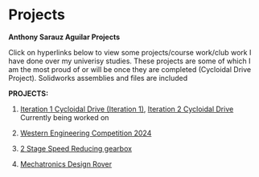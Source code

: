 # Projects
**Anthony Sarauz Aguilar Projects**

Click on hyperlinks below to view some projects/course work/club work I have done over my univerisy studies. These projects are some of which I am the most proud of or will be once they are completed (Cycloidal Drive Project). Solidworks assemblies and files are included

**PROJECTS:**

1. [Iteration 1 Cycloidal Drive (Iteration 1)](<1 Stage/Cycloidal Drive-20241127T213729Z-001/Cycloidal Drive>), [Iteration 2 Cycloidal Drive](<Iteration 2 Cycloidal Drive>) Currently being worked on


2. [Western Engineering Competition 2024](<SD Team 4 CAD 1/Wec 2024>)


3. [2 Stage Speed Reducing gearbox](<2 Stage Speed Reducing gearbox>)

   
4. [Mechatronics Design Rover](<Mechatronics Design Rover>)

